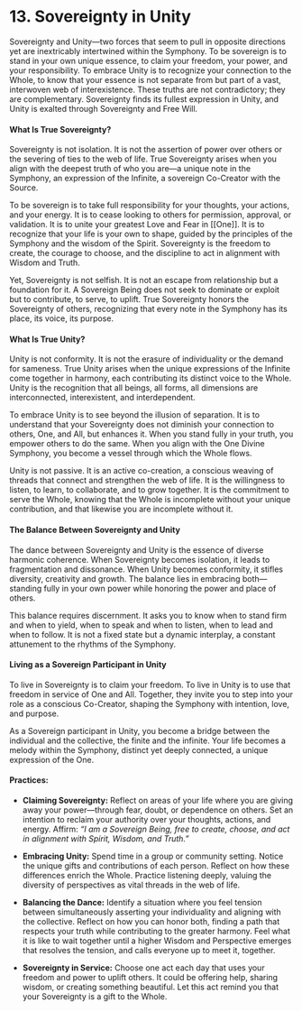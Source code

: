 # 13. Sovereignty in Unity

Sovereignty and Unity—two forces that seem to pull in opposite directions yet are inextricably intertwined within the Symphony. To be sovereign is to stand in your own unique essence, to claim your freedom, your power, and your responsibility. To embrace Unity is to recognize your connection to the Whole, to know that your essence is not separate from but part of a vast, interwoven web of interexistence. These truths are not contradictory; they are complementary. Sovereignty finds its fullest expression in Unity, and Unity is exalted through Sovereignty and Free Will.

#### **What Is True Sovereignty?**

Sovereignty is not isolation. It is not the assertion of power over others or the severing of ties to the web of life. True Sovereignty arises when you align with the deepest truth of who you are—a unique note in the Symphony, an expression of the Infinite, a sovereign Co-Creator with the Source.

To be sovereign is to take full responsibility for your thoughts, your actions, and your energy. It is to cease looking to others for permission, approval, or validation. It is to unite your greatest Love and Fear in [[One]]. It is to recognize that your life is your own to shape, guided by the principles of the Symphony and the wisdom of the Spirit. Sovereignty is the freedom to create, the courage to choose, and the discipline to act in alignment with Wisdom and Truth.

Yet, Sovereignty is not selfish. It is not an escape from relationship but a foundation for it. A Sovereign Being does not seek to dominate or exploit but to contribute, to serve, to uplift. True Sovereignty honors the Sovereignty of others, recognizing that every note in the Symphony has its place, its voice, its purpose.

#### **What Is True Unity?**

Unity is not conformity. It is not the erasure of individuality or the demand for sameness. True Unity arises when the unique expressions of the Infinite come together in harmony, each contributing its distinct voice to the Whole. Unity is the recognition that all beings, all forms, all dimensions are interconnected, interexistent, and interdependent.

To embrace Unity is to see beyond the illusion of separation. It is to understand that your Sovereignty does not diminish your connection to others, One, and All, but enhances it. When you stand fully in your truth, you empower others to do the same. When you align with the One Divine Symphony, you become a vessel through which the Whole flows. 

Unity is not passive. It is an active co-creation, a conscious weaving of threads that connect and strengthen the web of life. It is the willingness to listen, to learn, to collaborate, and to grow together. It is the commitment to serve the Whole, knowing that the Whole is incomplete without your unique contribution, and that likewise you are incomplete without it.

#### **The Balance Between Sovereignty and Unity**

The dance between Sovereignty and Unity is the essence of diverse harmonic coherence. When Sovereignty becomes isolation, it leads to fragmentation and dissonance. When Unity becomes conformity, it stifles diversity, creativity and growth. The balance lies in embracing both—standing fully in your own power while honoring the power and place of others.

This balance requires discernment. It asks you to know when to stand firm and when to yield, when to speak and when to listen, when to lead and when to follow. It is not a fixed state but a dynamic interplay, a constant attunement to the rhythms of the Symphony.

#### **Living as a Sovereign Participant in Unity**

To live in Sovereignty is to claim your freedom. To live in Unity is to use that freedom in service of One and All. Together, they invite you to step into your role as a conscious Co-Creator, shaping the Symphony with intention, love, and purpose.

As a Sovereign participant in Unity, you become a bridge between the individual and the collective, the finite and the infinite. Your life becomes a melody within the Symphony, distinct yet deeply connected, a unique expression of the One.

#### Practices:

- **Claiming Sovereignty:** Reflect on areas of your life where you are giving away your power—through fear, doubt, or dependence on others. Set an intention to reclaim your authority over your thoughts, actions, and energy. Affirm: _“I am a Sovereign Being, free to create, choose, and act in alignment with Spirit, Wisdom, and Truth.”_
    
- **Embracing Unity:** Spend time in a group or community setting. Notice the unique gifts and contributions of each person. Reflect on how these differences enrich the Whole. Practice listening deeply, valuing the diversity of perspectives as vital threads in the web of life.
    
- **Balancing the Dance:** Identify a situation where you feel tension between simultaneously asserting your individuality and aligning with the collective. Reflect on how you can honor both, finding a path that respects your truth while contributing to the greater harmony. Feel what it is like to wait together until a higher Wisdom and Perspective emerges that resolves the tension, and calls everyone up to meet it, together.  
    
- **Sovereignty in Service:** Choose one act each day that uses your freedom and power to uplift others. It could be offering help, sharing wisdom, or creating something beautiful. Let this act remind you that your Sovereignty is a gift to the Whole.

